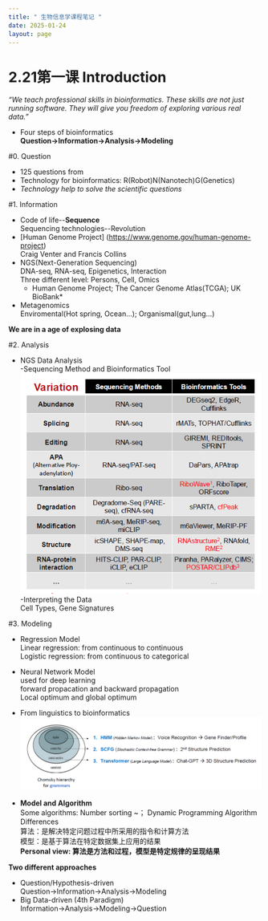 ```yaml
---
title: " 生物信息学课程笔记 "
date: 2025-01-24
layout: page
---
```


# 2.21第一课 Introduction  
*“We teach professional skills in bioinformatics. These skills are not just running software. They will give you freedom of exploring various real data.”*

* Four steps of bioinformatics
  **Question→Information→Analysis→Modeling**


#0. Question
   * 125 questions from <Science>
   * Technology for bioinformatics: R(Robot)N(Nanotech)G(Genetics)
   * _Technology help to solve the scientific questions_

#1. Information  
   * Code of life--**Sequence**   
     Sequencing technologies--Revolution   
   * [Human Genome Project] (https://www.genome.gov/human-genome-project)  
     Craig Venter and Francis Collins  
   * NGS(Next-Generation Sequencing)  
     DNA-seq, RNA-seq, Epigenetics, Interaction  
     Three different level: Persons, Cell, Omics  
     * Human Genome Project; The Cancer Genome Atlas(TCGA); UK BioBank*
   * Metagenomics  
     Enviromental(Hot spring, Ocean...); Organismal(gut,lung...)  

   **We are in a age of explosing data**

#2. Analysis
   * NGS Data Analysis   
     -Sequencing Method and Bioinformatics Tool     
      ![测序技术与分析方法](images/Sequencing.png)
     -Interpreting the Data  
     Cell Types, Gene Signatures

#3. Modeling  
   * Regression Model  
     Linear regression: from continuous to continuous  
     Logistic regression: from continuous to categorical  
   * Neural Network Model  
     used for deep learning  
     forward propacation and backward propagation  
     Local optimum and global optimum
   * From linguistics to bioinformatics  
    ![语言学和生物信息学](images/Grammer.png)
 
   * **Model and Algorithm**  
     Some algorithms: Number sorting ~； Dynamic Programming Algorithm  
     Differences  
     算法：是解决特定问题过程中所采用的指令和计算方法  
     模型：是基于算法在特定数据集上应用的结果  
     **Personal view: 算法是方法和过程，模型是特定规律的呈现结果**

**Two different approaches**
 - Question/Hypothesis-driven
   Question→Information→Analysis→Modeling
 - Big Data-driven (4th Paradigm)
   Information→Analysis→Modeling→Question